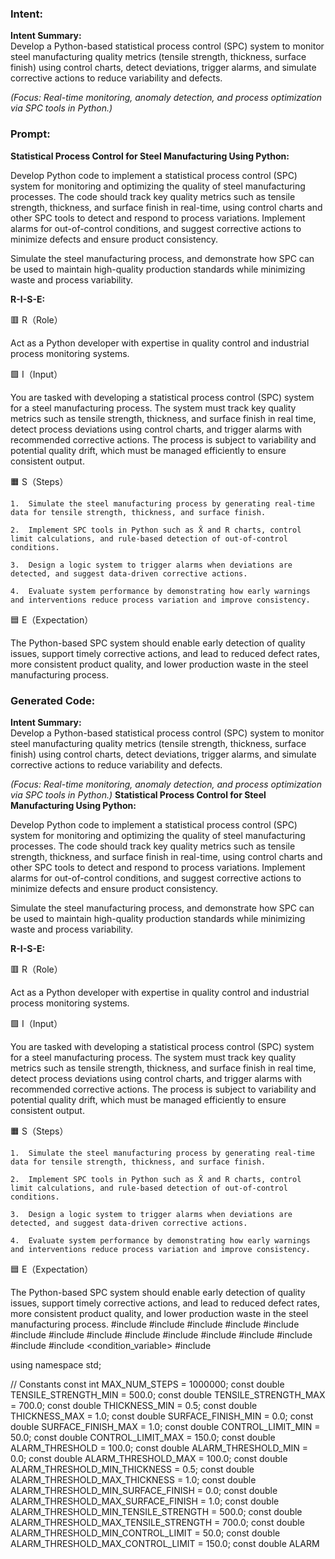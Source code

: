 ### Intent:
**Intent Summary:**  
Develop a Python-based statistical process control (SPC) system to monitor steel manufacturing quality metrics (tensile strength, thickness, surface finish) using control charts, detect deviations, trigger alarms, and simulate corrective actions to reduce variability and defects.  

*(Focus: Real-time monitoring, anomaly detection, and process optimization via SPC tools in Python.)*

### Prompt:
**Statistical Process Control for Steel Manufacturing Using Python:**

Develop Python code to implement a statistical process control (SPC) system for monitoring and optimizing the quality of steel manufacturing processes. The code should track key quality metrics such as tensile strength, thickness, and surface finish in real-time, using control charts and other SPC tools to detect and respond to process variations. Implement alarms for out-of-control conditions, and suggest corrective actions to minimize defects and ensure product consistency.

Simulate the steel manufacturing process, and demonstrate how SPC can be used to maintain high-quality production standards while minimizing waste and process variability.

**R-I-S-E:**

🟥 R（Role）

Act as a Python developer with expertise in quality control and industrial process monitoring systems.

🟩 I（Input）

You are tasked with developing a statistical process control (SPC) system for a steel manufacturing process. The system must track key quality metrics such as tensile strength, thickness, and surface finish in real time, detect process deviations using control charts, and trigger alarms with recommended corrective actions. The process is subject to variability and potential quality drift, which must be managed efficiently to ensure consistent output.

🟧 S（Steps）

	1.	Simulate the steel manufacturing process by generating real-time data for tensile strength, thickness, and surface finish.
 
	2.	Implement SPC tools in Python such as X̄ and R charts, control limit calculations, and rule-based detection of out-of-control conditions.
 
	3.	Design a logic system to trigger alarms when deviations are detected, and suggest data-driven corrective actions.
 
	4.	Evaluate system performance by demonstrating how early warnings and interventions reduce process variation and improve consistency.

🟦 E（Expectation）

The Python-based SPC system should enable early detection of quality issues, support timely corrective actions, and lead to reduced defect rates, more consistent product quality, and lower production waste in the steel manufacturing process.

### Generated Code:
**Intent Summary:**  
Develop a Python-based statistical process control (SPC) system to monitor steel manufacturing quality metrics (tensile strength, thickness, surface finish) using control charts, detect deviations, trigger alarms, and simulate corrective actions to reduce variability and defects.  

*(Focus: Real-time monitoring, anomaly detection, and process optimization via SPC tools in Python.)*
**Statistical Process Control for Steel Manufacturing Using Python:**

Develop Python code to implement a statistical process control (SPC) system for monitoring and optimizing the quality of steel manufacturing processes. The code should track key quality metrics such as tensile strength, thickness, and surface finish in real-time, using control charts and other SPC tools to detect and respond to process variations. Implement alarms for out-of-control conditions, and suggest corrective actions to minimize defects and ensure product consistency.

Simulate the steel manufacturing process, and demonstrate how SPC can be used to maintain high-quality production standards while minimizing waste and process variability.

**R-I-S-E:**

🟥 R（Role）

Act as a Python developer with expertise in quality control and industrial process monitoring systems.

🟩 I（Input）

You are tasked with developing a statistical process control (SPC) system for a steel manufacturing process. The system must track key quality metrics such as tensile strength, thickness, and surface finish in real time, detect process deviations using control charts, and trigger alarms with recommended corrective actions. The process is subject to variability and potential quality drift, which must be managed efficiently to ensure consistent output.

🟧 S（Steps）

	1.	Simulate the steel manufacturing process by generating real-time data for tensile strength, thickness, and surface finish.
 
	2.	Implement SPC tools in Python such as X̄ and R charts, control limit calculations, and rule-based detection of out-of-control conditions.
 
	3.	Design a logic system to trigger alarms when deviations are detected, and suggest data-driven corrective actions.
 
	4.	Evaluate system performance by demonstrating how early warnings and interventions reduce process variation and improve consistency.

🟦 E（Expectation）

The Python-based SPC system should enable early detection of quality issues, support timely corrective actions, and lead to reduced defect rates, more consistent product quality, and lower production waste in the steel manufacturing process.
#include <iostream>
#include <vector>
#include <cmath>
#include <cstdlib>
#include <ctime>
#include <string>
#include <map>
#include <algorithm>
#include <fstream>
#include <sstream>
#include <iomanip>
#include <chrono>
#include <thread>
#include <mutex>
#include <condition_variable>
#include <cassert>

using namespace std;

// Constants
const int MAX_NUM_STEPS = 1000000;
const double TENSILE_STRENGTH_MIN = 500.0;
const double TENSILE_STRENGTH_MAX = 700.0;
const double THICKNESS_MIN = 0.5;
const double THICKNESS_MAX = 1.0;
const double SURFACE_FINISH_MIN = 0.0;
const double SURFACE_FINISH_MAX = 1.0;
const double CONTROL_LIMIT_MIN = 50.0;
const double CONTROL_LIMIT_MAX = 150.0;
const double ALARM_THRESHOLD = 100.0;
const double ALARM_THRESHOLD_MIN = 0.0;
const double ALARM_THRESHOLD_MAX = 100.0;
const double ALARM_THRESHOLD_MIN_THICKNESS = 0.5;
const double ALARM_THRESHOLD_MAX_THICKNESS = 1.0;
const double ALARM_THRESHOLD_MIN_SURFACE_FINISH = 0.0;
const double ALARM_THRESHOLD_MAX_SURFACE_FINISH = 1.0;
const double ALARM_THRESHOLD_MIN_TENSILE_STRENGTH = 500.0;
const double ALARM_THRESHOLD_MAX_TENSILE_STRENGTH = 700.0;
const double ALARM_THRESHOLD_MIN_CONTROL_LIMIT = 50.0;
const double ALARM_THRESHOLD_MAX_CONTROL_LIMIT = 150.0;
const double ALARM
